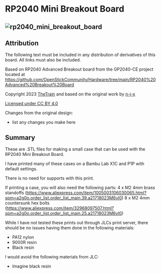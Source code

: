 # RP2040 Mini Breakout Board
![rp2040_mini_breakout_board](https://github.com/OpenStickCommunity/Hardware/assets/440158/6245f3fc-1d2b-4c7a-83c1-52d48b58f4c8)
---

## Attribution

The following text must be included in any distribution of derivatives of this board. All links must also be included.

Based on RP2040 Advanced Breakout board from the GP2040-CE project located at https://github.com/OpenStickCommunity/Hardware/tree/main/RP2040%20Advanced%20Breakout%20Board

Copyright 2023 [TheTrain](https://github.com/TheTrainGoes) and based on the original work by [n-i-x](https://github.com/n-i-x)

[Licensed under CC BY 4.0](https://creativecommons.org/licenses/by/4.0/)

Changes from the original design:
  - list any changes you make here

## Summary

These are .STL files for making a small case that can be used with the RP2040 Mini Breakout Board.  

I have printed many of these cases on a Bambu Lab X1C and P1P with default settings.  

There is no need for supports with this print.  

If printing a case, you will also need the following parts:
4 x M2 4mm brass standoffs (https://www.aliexpress.com/item/1005003106030065.html?spm=a2g0o.order_list.order_list_main.39.a21718023M6vl0)
8 x M2 4mm countersunk hex bolts (https://www.aliexpress.com/item/32968097507.html?spm=a2g0o.order_list.order_list_main.25.a21718023M6vl0)

While I have not tested these prints out through JLCs print server, there should be no issues having them done in the following materials:
- PA12 nylon
- 9000R resin
- Black resin

I would avoid the following materials from JLC:
- Imagine black resin
